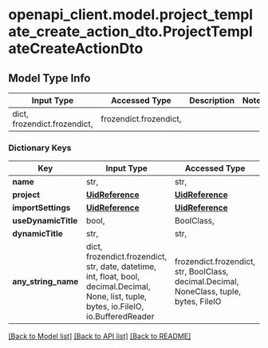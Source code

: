 # openapi_client.model.project_template_create_action_dto.ProjectTemplateCreateActionDto

## Model Type Info
Input Type | Accessed Type | Description | Notes
------------ | ------------- | ------------- | -------------
dict, frozendict.frozendict,  | frozendict.frozendict,  |  | 

### Dictionary Keys
Key | Input Type | Accessed Type | Description | Notes
------------ | ------------- | ------------- | ------------- | -------------
**name** | str,  | str,  |  | 
**project** | [**UidReference**](UidReference.md) | [**UidReference**](UidReference.md) |  | 
**importSettings** | [**UidReference**](UidReference.md) | [**UidReference**](UidReference.md) |  | [optional] 
**useDynamicTitle** | bool,  | BoolClass,  |  | [optional] 
**dynamicTitle** | str,  | str,  |  | [optional] 
**any_string_name** | dict, frozendict.frozendict, str, date, datetime, int, float, bool, decimal.Decimal, None, list, tuple, bytes, io.FileIO, io.BufferedReader | frozendict.frozendict, str, BoolClass, decimal.Decimal, NoneClass, tuple, bytes, FileIO | any string name can be used but the value must be the correct type | [optional]

[[Back to Model list]](../../README.md#documentation-for-models) [[Back to API list]](../../README.md#documentation-for-api-endpoints) [[Back to README]](../../README.md)

